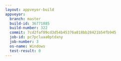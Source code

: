 ```yaml
---
layout: appveyor-build
appveyor:
  branch: master
  build-id: 36771885
  build-number: 322
  commit: 7cd2faf09cd3d54b45376a818bb28421b54fb945
  job-id: pc7pcluaa0ptdxny
  job-number: 3
  os-name: Windows
  test-result: 0
---
```

